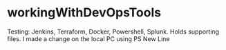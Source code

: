 # workingWithDevOpsTools
Testing: Jenkins, Terraform, Docker, Powershell, Splunk. Holds supporting files.
I made a change on the local PC using PS
New Line
